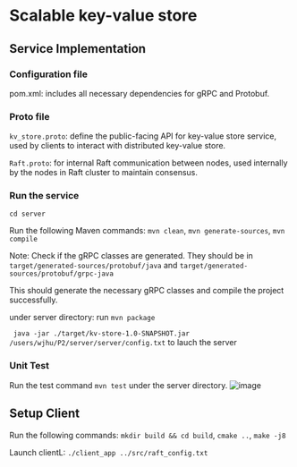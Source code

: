 # Scalable key-value store

## Service Implementation
### Configuration file

pom.xml: includes all necessary dependencies for gRPC and Protobuf.

### Proto file
`kv_store.proto`: define the public-facing API for key-value store service, used by clients to interact with distributed key-value store.

`Raft.proto`: for internal Raft communication between nodes, used internally by the nodes in Raft cluster to maintain consensus.

### Run the service
`cd server`

Run the following Maven commands:
`mvn clean`,
`mvn generate-sources`,
`mvn compile`

Note: Check if the gRPC classes are generated. They should be in `target/generated-sources/protobuf/java` and `target/generated-sources/protobuf/grpc-java`

This should generate the necessary gRPC classes and compile the project successfully.

under server directory: run `mvn package` 

` java -jar ./target/kv-store-1.0-SNAPSHOT.jar /users/wjhu/P2/server/server/config.txt` to lauch the server
### Unit Test 

Run the test command `mvn test` under the server directory.
![image](https://github.com/user-attachments/assets/0af7c83c-1cd6-4f2c-8174-472ca25b69b4)


## Setup Client
Run the following commands:
`mkdir build && cd build`,
`cmake ..`,
`make -j8`

Launch clientL:
`./client_app ../src/raft_config.txt`

